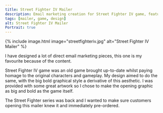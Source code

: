 ```yaml
---
title: Street Fighter IV Mailer
description: Email marketing creation for Street Fighter IV game, featuring a design as bold as the gameplay.
tags: [mailer, game, design]
alt: Street Fighter IV Mailer
Portrait: true
---
```

{% include image.html image="streetfighteriv.jpg" alt="Street Fighter IV Mailer" %}

I have designed a lot of direct email marketing pieces, this one is my favourite because of the content.

Street Fighter IV game was an old game brought up-to-date whilst paying homage to the original characters and gameplay. My design aimed to do the same, with the big bold graphical style a derivative of this aesthetic. I was provided with some great artwork so I chose to make the opening graphic as big and bold as the game itself.

The Street Fighter series was back and I wanted to make sure customers opening this mailer knew it and immediately pre-ordered.